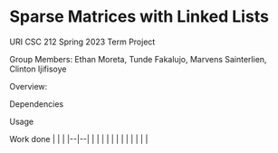 # Sparse Matrices with Linked Lists
URI CSC 212 Spring 2023 Term Project

Group Members:
Ethan Moreta, Tunde Fakalujo, Marvens Sainterlien, Clinton Ijifisoye


Overview:

Dependencies


Usage


Work done
|  |  |
|--|--|
|  |  |
|  |  |
|  |  |
|  |  |

